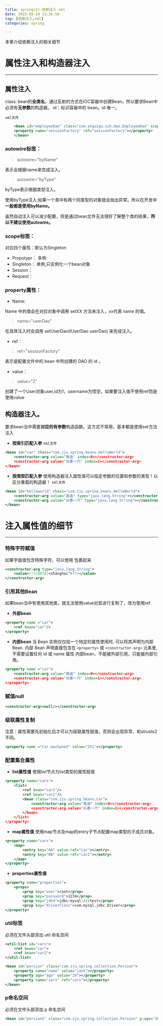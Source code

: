 ```yaml
---
title: spring(2)-依赖注入-xml
date: 2015-08-10 13:26:58
tag: [依赖注入,xml]
categories: spring

---
```

本章介绍依赖注入的相关细节

<!--more-->

# 属性注入和构造器注入
---

## 属性注入

class: bean的**全类名**，通过反射的方式在IOC容器中创建Bean，所以要求Bean中必须有**无参数**的构造器。
id：标识容器中的 bean。id 唯一。

`xml文件`

```xml
    <bean id="employeeDao" class="com.atguigu.ssh.dao.EmployeeDao" scope="Singleton" autowire="byName">
    <property name="sessionFactory" ref="sessionFactory"></property>
    </bean>
```

### autowire标签：

> autowire="byName"

表示会根据name来完成注入。

> autowire="byType"

byType表示根据类型注入。

使用byType注入:如果一个类中有两个同类型的对象就会抛出异常。所以在开发中**一般都是使用byName。**

虽然自动注入可以减少配置，但是通过bean文件无法很好了解整个类的结果，**所以不建议使用autowire。**

### scope标签：

对应四个属性：默认为Singleton

- 	Propotypr： 多例
- 	Singleton： 单例,只实例化一个bean对象
- 	Session：
- 	Request：

### property属性：

- Name:

Name 中的值会在对应对象中调用 setXX 方法来注入，xx代表 name 的值。

> name="userDao"

在具体注入时会调用 setUserDao(IUserDao userDao) 来完成注入。

- ref：

> ref="sessionFactory"

表示是配置文件中的 bean 中所创建的 DAO 的 id 。

- value：

> value="2"

创建了一个User对象user,id为1，username为悟空，如果要注入值不使用ref而是使用value
	<bean id="user" class="org.zttc.itat.spring.model.User">
		<property name="id" value="2"/>
		<property name="username" value="八戒"/>
	</bean>

## 构造器注入。

要求bean当中需要**对应的有参数**构造函数。这方式不常用，基本都是使用set方法注入

- **按索引匹配入参**
`xml文件`
```xml
<bean id="car" chass="com.zju.spring.beans.HelloWorld">
	<constructor-arg value="奥迪" index=0></constructor-arg>
	<constructor-arg value="长春一汽" index=1></constructor-arg>
</bean>
```

- **按类型匹配入参**
使用构造器注入属性值可以指定参数的位置和参数的类型！以区分重载的构造器！
`xml文件`
```xml
<bean id="helloworld" chass="com.zju.spring.beans.HelloWorld">
	<constructor-arg value="奥迪" type="java.lang.String"></constructor-arg>
	<constructor-arg value="长春一汽" type="java.lang.String"></constructor-arg>
</bean>
```

# 注入属性值的细节

---


### 特殊字符赋值

如果字面值包含特殊字符，可以使用 <![CDATA[]]> 包裹起来

```xml
<constructor-arg type="java.lang.String">
	<value><![CDATA[<shanghai^>]]></value>
</constructor-arg>
```

### 引用其他Bean

如果bean当中有使用其他类，就无法使用value对其进行复制了，改为使用ref

- **外部bean**
```xml
<property name ="car">
	<ref bean="car"/>
</property>
```

- **内部bean**
  当 Bean 实例仅仅给一个特定的属性使用时, 可以将其声明为内部 Bean. 内部 Bean 声明直接包含在 `<property>` 或 `<constructor-arg>` 元素里, 不需要设置任何 id 或 name 属性
  内部bean，不能被外部引用，只能被内部引用。
```xml
<property name ="car">
	<constructor-arg value="奥迪" index=0></constructor-arg>
	<constructor-arg value="长春一汽" index=1></constructor-arg>
</property>
```

### 赋值null

```xml
<constructor-arg><null/></constructor-arg>
```

### 级联属性复制

注意：属性需要先初始化后才可以为级联属性赋值，否则会出现异常，和strusts2不同。
```xml
<property name ="Car.maxSpeed" value="251"></property>
```

### 配置集合属性

- **list属性值**
使用list节点为list类型的属性赋值
```xml
<property name="cars">
	<list>
		<ref bean="car1"/>
		<ref bean="car2"/>
		<bean class="com.zju.spring.beans.Car">
			<constructor-arg value="奥迪" index=0></constructor-arg>
			<constructor-arg value="长春一汽" index=1></constructor-arg>
		</bean>
	</list>
</property>
```
- **map属性值**
使用map节点及map的entry子节点配置map类型的子成员对象。
```xml
<property name="cars">
	<map>
		<entry key="AA" value-ref="car"></entry>
		<entry key="BB" value-ref="car2"></entry>
	</map>
</property>
```

- **properties属性值**
```xml
<property name="properties">
	<props>
		<prop key="user">root</prop>
		<prop key="password">1234</prop>
		<prop key="jdbd">jdbc:mysql:///test</prop>
		<prop key="driverClass">com.mysql.jdbc.Driver</prop>
</property>
```

### util标签
必须在文件头部添加 util 命名空间
```xml
<util:list id="cars">
	<ref bean="car">
	<ref bean="car2">
</util:list>

<bean id="persion" class="com.zju.spring.collection.Persion">
	<property name="name" value="jack"></property>
	<property age="age" value="29"></property>
	<property name="cars" ref="cars"></property>
</bean>
```

### p命名空间
必须在文件头部添加 p 命名空间
```xml
<bean id="persion5" class="com.zju.spring.collection.Persion" p:age="30" p:name="Queen" p:cars-ref="cars"></bean>
```
